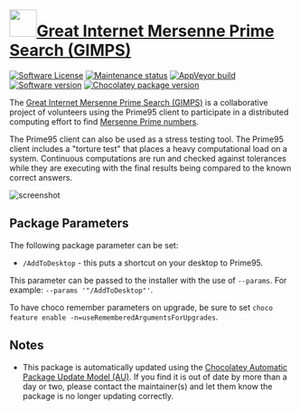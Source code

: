 # [<img src="https://cdn.jsdelivr.net/gh/dgalbraith/chocolatey-packages@699888431c179087758a7021bed3ea5be50f9611/icons/prime95.png" width="48" height="48" />Great Internet Mersenne Prime Search (GIMPS)](https://chocolatey.org/packages/prime95)

[![Software License](https://img.shields.io/badge/License-Free-green.svg)](https://www.mersenne.org/legal/#EULA)
[![Maintenance status](https://img.shields.io/badge/maintained%3F-yes-green.svg)](https://gitHub.com/dgalbraith/chocolatey-packages/graphs/commit-activity)
[![AppVeyor build](https://img.shields.io/appveyor/ci/dgalbraith/chocolatey-packages)](https://ci.appveyor.com/project/dgalbraith/chocolatey-packages)
[![Software version](https://img.shields.io/badge/Source-v29.8.6-blue)](https://www.mersenne.org/download/)
[![Chocolatey package version](https://img.shields.io/chocolatey/v/prime95?label=Chocolatey)](https://chocolatey.org/packages/prime95)

The [Great Internet Mersenne Prime Search (GIMPS)](https://www.mersenne.org) is a collaborative project of volunteers
using the Prime95 client to participate in a distributed computing effort to find [Mersenne Prime numbers](http://www.utm.edu/research/primes/mersenne.shtml).

The Prime95 client can also be used as a stress testing tool.  The Prime95 client includes a "torture test" that places
a heavy computational load on a system.  Continuous computations are run and checked against tolerances while they are
executing with the final results being compared to the known correct answers.

![screenshot](https://cdn.jsdelivr.net/gh/dgalbraith/chocolatey-packages@699888431c179087758a7021bed3ea5be50f9611/automatic/prime95/screenshot.png)

## Package Parameters

The following package parameter can be set:

* `/AddToDesktop` - this puts a shortcut on your desktop to Prime95.

This parameter can be passed to the installer with the use of `--params`.
For example: `--params '"/AddToDesktop"'`.

To have choco remember parameters on upgrade, be sure to set `choco feature enable -n=useRememberedArgumentsForUpgrades`.

## Notes

* This package is automatically updated using the [Chocolatey Automatic Package Update Model (AU)](https://github.com/majkinetor/au/blob/master/README.md).
  If you find it is out of date by more than a day or two, please contact the maintainer(s) and let them know the package is no longer updating correctly.
